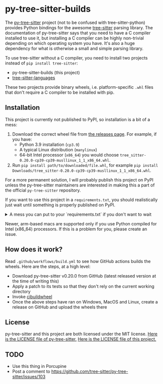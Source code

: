# py-tree-sitter-builds

The [py-tree-sitter](https://pypi.org/project/tree-sitter/) project
(not to be confused with tree-sitter-python)
provides Python bindings for the awesome [tree-sitter](https://tree-sitter.github.io/) parsing library.
The documentation of py-tree-sitter says that you need to have a C compiler installed to use it,
but installing a C compiler can be highly non-trivial depending on which operating system you have.
It's also a huge dependency for what is otherwise a small and simple parsing library.

To use tree-sitter without a C compiler, you need to install two projects instead of `pip install tree-sitter`:
- py-tree-sitter-builds (this project)
- [tree-sitter-languages](https://pypi.org/project/tree-sitter-languages/)

These two projects provide binary wheels, i.e. platform-specific `.whl` files that don't require a C compiler to be installed with pip.


## Installation

This project is currently not published to PyPI, so installation is a bit of a mess:
1. Download the correct wheel file from [the releases page](https://github.com/Akuli/py-tree-sitter-builds/releases).
    For example, if you have:
    - Python 3.9 installation (`cp3.9`)
    - A typical Linux distribution (`manylinux`)
    - 64-bit Intel processor (`x86_64`)
    you would choose `tree_sitter-0.20.0-cp39-cp39-musllinux_1_1_x86_64.whl`.
2. Run `pip install path/to/downloaded/file.whl`, for example `pip install Downloads/tree_sitter-0.20.0-cp39-cp39-musllinux_1_1_x86_64.whl`.

For a more permanent solution, I will probably publish this project on PyPI
unless the py-tree-sitter maintainers are interested in making this a part of the official `py-tree-sitter` repository.

If you want to use this project in a `requirements.txt`,
you should realistically just wait until something is properly published on PyPI.

<details>
<summary>A mess you can put to your `requirements.txt` if you don't want to wait</summary>
but you can also just ignore that and the following mess to your `requirements.txt`:

```
# Install py-tree-sitter 0.20.0 from github.com/Akuli/py-tree-sitter-builds.
# 32-bit linux
tree-sitter @ https://github.com/Akuli/py-tree-sitter-builds/releases/download/v0.20.0/tree_sitter-0.20.0-cp36-cp36m-manylinux_2_17_i686.manylinux2014_i686.whl ; python_version = '3.6' and sys_platform = 'linux' and platform_machine = 'i686'
tree-sitter @ https://github.com/Akuli/py-tree-sitter-builds/releases/download/v0.20.0/tree_sitter-0.20.0-cp37-cp37m-manylinux_2_17_i686.manylinux2014_i686.whl ; python_version = '3.7' and sys_platform = 'linux' and platform_machine = 'i686'
tree-sitter @ https://github.com/Akuli/py-tree-sitter-builds/releases/download/v0.20.0/tree_sitter-0.20.0-cp38-cp38-manylinux_2_17_i686.manylinux2014_i686.whl ; python_version = '3.8' and sys_platform = 'linux' and platform_machine = 'i686'
tree-sitter @ https://github.com/Akuli/py-tree-sitter-builds/releases/download/v0.20.0/tree_sitter-0.20.0-cp39-cp39-manylinux_2_17_i686.manylinux2014_i686.whl ; python_version = '3.9' and sys_platform = 'linux' and platform_machine = 'i686'
tree-sitter @ https://github.com/Akuli/py-tree-sitter-builds/releases/download/v0.20.0/tree_sitter-0.20.0-cp310-cp310-manylinux_2_17_i686.manylinux2014_i686.whl ; python_version = '3.10' and sys_platform = 'linux' and platform_machine = 'i686'
# 64-bit linux
tree-sitter @ https://github.com/Akuli/py-tree-sitter-builds/releases/download/v0.20.0/tree_sitter-0.20.0-cp36-cp36m-manylinux_2_17_x86_64.manylinux2014_x86_64.whl ; python_version = '3.6' and sys_platform = 'linux' and platform_machine = 'x86_64'
tree-sitter @ https://github.com/Akuli/py-tree-sitter-builds/releases/download/v0.20.0/tree_sitter-0.20.0-cp37-cp37m-manylinux_2_17_x86_64.manylinux2014_x86_64.whl ; python_version = '3.7' and sys_platform = 'linux' and platform_machine = 'x86_64'
tree-sitter @ https://github.com/Akuli/py-tree-sitter-builds/releases/download/v0.20.0/tree_sitter-0.20.0-cp38-cp38-manylinux_2_17_x86_64.manylinux2014_x86_64.whl ; python_version = '3.8' and sys_platform = 'linux' and platform_machine = 'x86_64'
tree-sitter @ https://github.com/Akuli/py-tree-sitter-builds/releases/download/v0.20.0/tree_sitter-0.20.0-cp39-cp39-manylinux_2_17_x86_64.manylinux2014_x86_64.whl ; python_version = '3.9' and sys_platform = 'linux' and platform_machine = 'x86_64'
tree-sitter @ https://github.com/Akuli/py-tree-sitter-builds/releases/download/v0.20.0/tree_sitter-0.20.0-cp310-cp310-manylinux_2_17_x86_64.manylinux2014_x86_64.whl ; python_version = '3.10' and sys_platform = 'linux' and platform_machine = 'x86_64'
# 32-bit windows
tree-sitter @ https://github.com/Akuli/py-tree-sitter-builds/releases/download/v0.20.0/tree_sitter-0.20.0-cp36-cp36m-win32.whl ; python_version = '3.6' and sys_platform = 'win32' and platform_machine = 'x86'
tree-sitter @ https://github.com/Akuli/py-tree-sitter-builds/releases/download/v0.20.0/tree_sitter-0.20.0-cp37-cp37m-win32.whl ; python_version = '3.7' and sys_platform = 'win32' and platform_machine = 'x86'
tree-sitter @ https://github.com/Akuli/py-tree-sitter-builds/releases/download/v0.20.0/tree_sitter-0.20.0-cp38-cp38-win32.whl ; python_version = '3.8' and sys_platform = 'win32' and platform_machine = 'x86'
tree-sitter @ https://github.com/Akuli/py-tree-sitter-builds/releases/download/v0.20.0/tree_sitter-0.20.0-cp39-cp39-win32.whl ; python_version = '3.9' and sys_platform = 'win32' and platform_machine = 'x86'
tree-sitter @ https://github.com/Akuli/py-tree-sitter-builds/releases/download/v0.20.0/tree_sitter-0.20.0-cp310-cp310-win32.whl ; python_version = '3.10' and sys_platform = 'win32' and platform_machine = 'x86'
# 64-bit windows
tree-sitter @ https://github.com/Akuli/py-tree-sitter-builds/releases/download/v0.20.0/tree_sitter-0.20.0-cp36-cp36m-win_amd64.whl ; python_version = '3.6' and sys_platform = 'win32' and platform_machine = 'AMD64'
tree-sitter @ https://github.com/Akuli/py-tree-sitter-builds/releases/download/v0.20.0/tree_sitter-0.20.0-cp37-cp37m-win_amd64.whl ; python_version = '3.7' and sys_platform = 'win32' and platform_machine = 'AMD64'
tree-sitter @ https://github.com/Akuli/py-tree-sitter-builds/releases/download/v0.20.0/tree_sitter-0.20.0-cp38-cp38-win_amd64.whl ; python_version = '3.8' and sys_platform = 'win32' and platform_machine = 'AMD64'
tree-sitter @ https://github.com/Akuli/py-tree-sitter-builds/releases/download/v0.20.0/tree_sitter-0.20.0-cp39-cp39-win_amd64.whl ; python_version = '3.9' and sys_platform = 'win32' and platform_machine = 'AMD64'
tree-sitter @ https://github.com/Akuli/py-tree-sitter-builds/releases/download/v0.20.0/tree_sitter-0.20.0-cp310-cp310-win_amd64.whl ; python_version = '3.10' and sys_platform = 'win32' and platform_machine = 'AMD64'
# 64-bit MacOS. Error if not Intel processor (or running under emulated Intel processor).
tree-sitter @ https://github.com/Akuli/py-tree-sitter-builds/releases/download/v0.20.0/tree_sitter-0.20.0-cp36-cp36m-macosx_10_9_x86_64.whl ; python_version == '3.6' and sys_platform = 'darwin'
tree-sitter @ https://github.com/Akuli/py-tree-sitter-builds/releases/download/v0.20.0/tree_sitter-0.20.0-cp37-cp37m-macosx_10_9_x86_64.whl ; python_version == '3.7' and sys_platform = 'darwin'
tree-sitter @ https://github.com/Akuli/py-tree-sitter-builds/releases/download/v0.20.0/tree_sitter-0.20.0-cp38-cp38-macosx_10_9_x86_64.whl ; python_version == '3.8' and sys_platform = 'darwin'
tree-sitter @ https://github.com/Akuli/py-tree-sitter-builds/releases/download/v0.20.0/tree_sitter-0.20.0-cp39-cp39-macosx_10_9_x86_64.whl ; python_version == '3.9' and sys_platform = 'darwin'
tree-sitter @ https://github.com/Akuli/py-tree-sitter-builds/releases/download/v0.20.0/tree_sitter-0.20.0-cp310-cp310-macosx_10_9_x86_64.whl ; python_version == '3.10' and sys_platform = 'darwin'
```

</details>

Newer, arm-based macs are supported only if you use Python compiled for Intel (x86_64) processors.
If this is a problem for you, please create an issue.


## How does it work?

Read `.github/workflows/build.yml` to see how GitHub actions builds the wheels.
Here are the steps, at a high level:
- Download py-tree-sitter v0.20.0 from GitHub (latest released version at the time of writing this)
- Apply a patch to its tests so that they don't rely on the current working directory
- Invoke [cibuildwheel](https://github.com/pypa/cibuildwheel)
- Once the above steps have ran on Windows, MacOS and Linux, create a release on GitHub and upload the wheels there


## License

py-tree-sitter and this project are both licensed under the MIT license.
[Here is the LICENSE file of py-tree-sitter.](https://github.com/tree-sitter/py-tree-sitter/blob/master/LICENSE)
[Here is the LICENSE file of this project.](https://github.com/Akuli/py-tree-sitter-builds)


## TODO

- Use this thing in Porcupine
- Post a comment to https://github.com/tree-sitter/py-tree-sitter/issues/103

